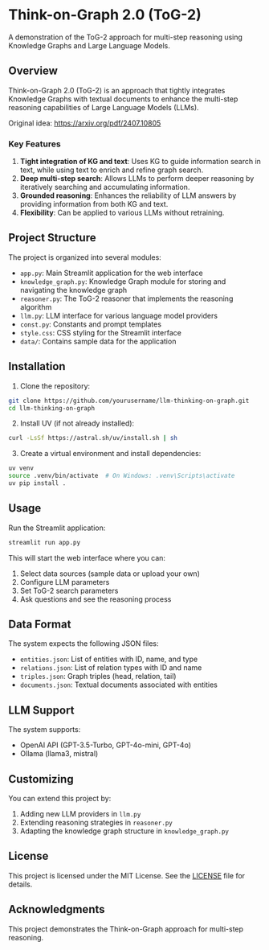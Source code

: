 # Think-on-Graph 2.0 (ToG-2)

A demonstration of the ToG-2 approach for multi-step reasoning using Knowledge Graphs and Large Language Models.

## Overview

Think-on-Graph 2.0 (ToG-2) is an approach that tightly integrates Knowledge Graphs with textual documents to enhance the multi-step reasoning capabilities of Large Language Models (LLMs).

Original idea: https://arxiv.org/pdf/2407.10805

### Key Features

1. **Tight integration of KG and text**: Uses KG to guide information search in text, while using text to enrich and refine graph search.
2. **Deep multi-step search**: Allows LLMs to perform deeper reasoning by iteratively searching and accumulating information.
3. **Grounded reasoning**: Enhances the reliability of LLM answers by providing information from both KG and text.
4. **Flexibility**: Can be applied to various LLMs without retraining.

## Project Structure

The project is organized into several modules:

- `app.py`: Main Streamlit application for the web interface
- `knowledge_graph.py`: Knowledge Graph module for storing and navigating the knowledge graph
- `reasoner.py`: The ToG-2 reasoner that implements the reasoning algorithm
- `llm.py`: LLM interface for various language model providers
- `const.py`: Constants and prompt templates
- `style.css`: CSS styling for the Streamlit interface
- `data/`: Contains sample data for the application

## Installation

1. Clone the repository:
```bash
git clone https://github.com/yourusername/llm-thinking-on-graph.git
cd llm-thinking-on-graph
```

2. Install UV (if not already installed):
```bash
curl -LsSf https://astral.sh/uv/install.sh | sh
```

3. Create a virtual environment and install dependencies:
```bash
uv venv
source .venv/bin/activate  # On Windows: .venv\Scripts\activate
uv pip install .
```

## Usage

Run the Streamlit application:
```bash
streamlit run app.py
```

This will start the web interface where you can:
1. Select data sources (sample data or upload your own)
2. Configure LLM parameters 
3. Set ToG-2 search parameters
4. Ask questions and see the reasoning process

## Data Format

The system expects the following JSON files:
- `entities.json`: List of entities with ID, name, and type
- `relations.json`: List of relation types with ID and name
- `triples.json`: Graph triples (head, relation, tail)
- `documents.json`: Textual documents associated with entities

## LLM Support

The system supports:
- OpenAI API (GPT-3.5-Turbo, GPT-4o-mini, GPT-4o)
- Ollama (llama3, mistral)

## Customizing

You can extend this project by:
1. Adding new LLM providers in `llm.py`
2. Extending reasoning strategies in `reasoner.py`
3. Adapting the knowledge graph structure in `knowledge_graph.py`

## License

This project is licensed under the MIT License. See the [LICENSE](LICENSE) file for details.

## Acknowledgments

This project demonstrates the Think-on-Graph approach for multi-step reasoning.
